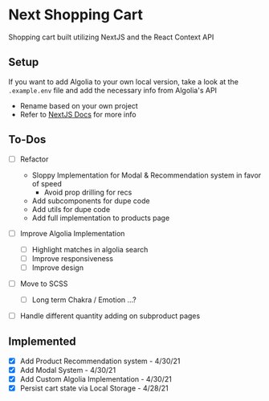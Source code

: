 # Next Shopping Cart

Shopping cart built utilizing NextJS and the React Context API

## Setup

If you want to add Algolia to your own local version, take a look at the `.example.env` file and add the necessary info from Algolia's API
  - Rename based on your own project
  - Refer to [NextJS Docs](https://nextjs.org/docs/basic-features/environment-variables) for more info

## To-Dos
- [ ] Refactor
  - Sloppy Implementation for Modal & Recommendation system in favor of speed
    - Avoid prop drilling for recs
  - Add subcomponents for dupe code
  - Add utils for dupe code
  - Add full implementation to products page

- [ ] Improve Algolia Implementation  
  - [ ] Highlight matches in algolia search
  - [ ] Improve responsiveness
  - [ ] Improve design

- [ ] Move to SCSS
  - [ ] Long term Chakra / Emotion ...?
- [ ] Handle different quantity adding on subproduct pages

## Implemented
- [X] Add Product Recommendation system - 4/30/21 
- [X] Add Modal System - 4/30/21
- [X] Add Custom Algolia Implementation - 4/30/21
- [X] Persist cart state via Local Storage - 4/28/21
